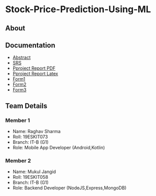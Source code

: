 # Stock-Price-Prediction-Using-ML

## About


## Documentation

- [Abstract]([(https://github.com/aadi11git/Stock-Price-Prediction-Using-ML/blob/main/docs/Abstract%20%20Stock%20Price%20Prediction%20Using%20Machine%20Learning.pdf))
- [SRS](https://github.com/aadi11git/Stock-Price-Prediction-Using-ML/blob/main/docs/SRS%20-%20Stock%20Price%20Prediction%20Using%20Machine%20Learning.pdf)
- [Pproject Report PDF](https://github.com/aadi11git/Stock-Price-Prediction-Using-ML/blob/main/docs/ProjectReport%20-%20Stock%20Price%20Prediction%20Using%20Machine%20Learning.pdf)
- [Pproject Report Latex](https://github.com/aadi11git/Stock-Price-Prediction-Using-ML/blob/main/docs/ProjectReport%20-%20Stock%20Price%20Prediction%20Using%20Machine%20Learning.zip)
- [Form1](https://github.com/raghavtilak/TradeConnect/blob/master/docs/Form1.pdf)
- [Form2](https://github.com/raghavtilak/TradeConnect/blob/master/docs/Form2.pdf)
- [Form3](https://github.com/raghavtilak/TradeConnect/blob/master/docs/Form3.pdf)


## Team Details
### Member 1
- Name: Raghav Sharma
- Roll: 19ESKIT073
- Branch: IT-B (G1)
- Role: Mobile App Developer (Android,Kotlin) 

### Member 2
- Name: Mukul Jangid
- Roll: 19ESKIT058
- Branch: IT-B (G1)
- Role: Backend Developer (NodeJS,Express,MongoDB) 

